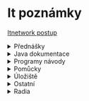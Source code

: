 # It poznámky

[Itnetwork postup](https://www.itnetwork.cz/postup)

<details close>
<summary>Přednášky</summary>
<a href="https://github.com/bedjan/itpoznamky/blob/main/html.md"  target="_blank">1. Html</a>&nbsp;&nbsp;<br />
<a href="https://github.com/bedjan/itpoznamky/blob/main/java.md"  target="_blank">2. Java</a>&nbsp;&nbsp;<br />
</details>

<details close>
<summary>Java dokumentace</summary>
<a href="https://freecomputerbooks.com/top-java-books.html" target="_blank">Java knihy zdarma</a> 
<a href="https://docs-oracle-com.translate.goog/javase/tutorial/index.html?_x_tr_sl=auto&_x_tr_tl=cs&_x_tr_hl=cs&_x_tr_pto=wapp" target="_blank">Java oficiální dokumentace</a> 
<a href="http://ctp.mkprog.eu/cz/java/" target="_blank">Programování v jazyce Java</a>  
<a href="https://java.vse.cz/Main/HomePage" target="_blank">Java VŠE</a>  
<a href="https://www.algoritmy.net/article/21340/Uvod-1" target="_blank">Java pro začátečníky</a>  
<a href="https://programujes.cz/java/online-kurz-programovani-java-1-objekty-vypis-na-obrazovku/1914/" target="_blank">Online kurz zdarma</a> 
<a href="https://www.fi.muni.cz/~tomp/slides/pb162/toc.html" target="_blank">Programovani v jazyce Java</a> 
<a href="https://www.fi.muni.cz/~tomp/slides/pb162/printable.html" target="_blank">Programování v jazyce Java 2</a> 
<a href="https://ivt.mzf.cz/algoritmizace-a-programovani/java/" target="_blank">Programování v jazyce Java 3</a> 
<a href="https://www.builder.cz/rubriky/java/" target="_blank">Programování v jazyce Java 4</a> 
<a href="https://www.cadforum.cz/cz/Vyvojove-prostredky-AutoCADu/Pasmo/Casti/Java/jzakladyprog.htm" target="_blank">Programování v jazyce Java 5</a>
<a href="  https://www.youtube.com/watch?v=CxJZdWwrvYc&list=PLJ9z8M9rKWgILjjuj_JTn3lQNRrK9EwJ2" target="_blank">Youtube - Java programovani SK</a> 
<a href="https://www.youtube.com/watch?v=mu6Sf-Ywe7A&list=PLRMeV6-hdQJwGydlXRUsvwX-DR_77kSsV" target="_blank">Youtube - Java tutoriál CZ</a> 
<a href="https://www.youtube.com/watch?v=BGTx91t8q50" target="_blank">Youtube - Programování v jazyce Java pro začátečníky</a> 
<a href="https://www.youtube.com/watch?v=HzVmefjJ3v4" target="_blank">Youtube - Programování v jazyce Java - OOP ( objektově orientované programování ) </a> 
<a href="https://www.youtube.com/watch?v=ntLJmHOJ0ME&list=PLu0W_9lII9agS67Uits0UnJyrYiXhDS6q" target="_blank">Youtube - Tutoriál java pro začátečníky </a> 



</details>

<details close>
<summary>Programy návody</summary>

<a href="https://zdrojak.cz/clanky/pouzivame-netbeans-hodi-se-i-pro-tvorbu-webu/" target="_blank">Používáme Netbeans</a> 
<a href="https://kb.isn.cz/doku.php/netbeans" target="_blank">Používáme Netbeans 2</a> 
<a href="https://netbeans-apache-org.translate.goog/tutorial/main/kb/?_x_tr_sl=auto&_x_tr_tl=cs&_x_tr_hl=cs&_x_tr_pto=wapp)"  target="_blank">Netbeans tutorial</a>&nbsp;&nbsp;<br />
<a href="https://cw.fel.cvut.cz/wiki/courses/b0b36pjv/tutorials/01/netbeans" target="_blank">Netbeans IDE</a> 
<a href="https://msgprogramator.sk/java-ide-apache-netbeans/" target="_blank">Netbeans IDE instalace</a> 
<a href="https://tomas.dankovi.info/content/netbeans-ide" target="_blank">Netbeans IDE užívání</a> 
<a href="https://app.assembla.com/wiki/show/dionysos/N%C3%A1vod_-_p%C5%99ipojen%C3%AD_k_MySQL_z_NetBeans" target="_blank">Připojení MySQL Netbeans</a> 

<a href="https://www.youtube.com/watch?v=rBQ96up-O5Y&list=PLCC47AEAE0BCC4C0C" target="_blank">Youtube - programovani v jave 1</a> 
<a href="https://www.youtube.com/watch?v=AYKEMGn2wCQ&list=PL5BK0yFsxNKSEtVGY2RlEc1mN6LnV8M_n" target="_blank">Youtube - programovani v jave 2</a> 
<a href="https://www.youtube.com/watch?v=ExpEtdAP_QE" target="_blank">Youtube - úvod do jazyka Java</a> 
<a href="https://www.youtube.com/watch?v=Xc2wwpONvvw" target="_blank">Youtube - nauč se HTML5</a> 

</details>

<details close>
<summary>Pomůcky</summary>

<a href="https://urltomarkdown.com/"  target="_blank">Html to markdown</a>&nbsp;&nbsp;<br />
<a href="https://markdowntohtml.com/"  target="_blank">Markdown to html</a>&nbsp;&nbsp;<br />

</details>



<details close>
<summary>Úložiště</summary>

<a href="https://uschovna.cz/"  target="_blank">Úschovna</a>&nbsp;&nbsp;<br />
  <a href="https://zalohuj.si"  target="_blank">Zalohuj.si</a>&nbsp;&nbsp;<br />
<a href="https://fastshare.cz"  target="_blank">Fastshare</a>&nbsp;&nbsp;<br />
<a href="https://datoid.cz"  target="_blank">Datoid</a>&nbsp;&nbsp;<br />
<a href="https://prehrajto.cz"  target="_blank">Prehrajto</a>&nbsp;&nbsp;<br />

<a href="https://sdilej.cz"  target="_blank">Sdílej</a>&nbsp;&nbsp;<br />
<a href="https://edisk.cz"  target="_blank">Edisk</a>&nbsp;&nbsp;<br />
<a href="https://kukaj.to"  target="_blank">Kukaj</a>&nbsp;&nbsp;<br />
<a href="https://webshare.cz/"  target="_blank">Webshare</a>&nbsp;&nbsp;<br />
<a href="https://dafilms.cz"  target="_blank">Dafilms</a>&nbsp;&nbsp;<br />
<a href="https://dfiles.eu/"  target="_blank">Dfiles.eu</a>&nbsp;&nbsp;<br />
<a href="https://multcloud.com"  target="_blank">Multcloud.com</a>&nbsp;&nbsp;<br />
<a href="https://dropbox.com"  target="_blank">Dropbox</a>&nbsp;&nbsp;<br />
<a href="https://idrive.com"  target="_blank">Idrive</a>&nbsp;&nbsp;<br />
<a href="https://onecloud.com"  target="_blank">Onecloud</a>&nbsp;&nbsp;<br />

</details>

<details close>
<summary>Ostatní</summary>

<a href="https://www.aha-music.com/"  target="_blank">Zjisteni hudby online</a>&nbsp;&nbsp;<br />
<a href="https://github.com/bedjan/mm/raw/master/radia_online.m3u"  target="_blank">Radia playlist</a>&nbsp;&nbsp;<br />

</details>

<details close>
<summary>Radia</summary>

<a href="https://stream.rcs.revma.com/asn0cmvb938uv" target="_blank">Radio Kiss</a>  
<a href="http://mpc1.mediacp.eu:8342/stream" target="_blank">Radio 4U</a>  
<a href="http://ice.actve.net/fm-evropa2-128" target="_blank">Radio Evropa2</a>  
<a href="https://github.com/bedjan/mm/raw/master/radia_online.m3u" target="_blank">Radio cely playlist</a>  
</details>

